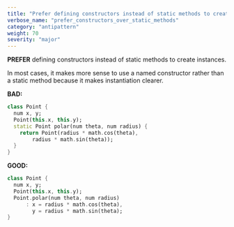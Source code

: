 ```yaml
---
title: "Prefer defining constructors instead of static methods to create instances."
verbose_name: "prefer_constructors_over_static_methods"
category: "antipattern"
weight: 70
severity: "major"
---
```

**PREFER** defining constructors instead of static methods to create instances.

In most cases, it makes more sense to use a named constructor rather than a
static method because it makes instantiation clearer.

**BAD:**
```dart
class Point {
  num x, y;
  Point(this.x, this.y);
  static Point polar(num theta, num radius) {
    return Point(radius * math.cos(theta),
        radius * math.sin(theta));
  }
}
```

**GOOD:**
```dart
class Point {
  num x, y;
  Point(this.x, this.y);
  Point.polar(num theta, num radius)
      : x = radius * math.cos(theta),
        y = radius * math.sin(theta);
}
```
